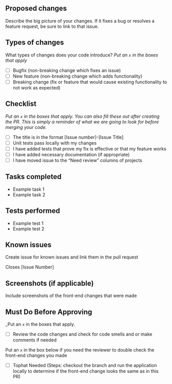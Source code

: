 ## Proposed changes

Describe the big picture of your changes. If it fixes a bug or resolves a feature request, be sure to link to that issue.

## Types of changes

What types of changes does your code introduce?
_Put an `x` in the boxes that apply_

- [ ] Bugfix (non-breaking change which fixes an issue)
- [ ] New feature (non-breaking change which adds functionality)
- [ ] Breaking change (fix or feature that would cause existing functionality to not work as expected)

## Checklist

_Put an `x` in the boxes that apply. You can also fill these out after creating the PR. This is simply a reminder of what we are going to look for before merging your code._
- [ ] The title is in the format [Issue number]-[Issue Title]
- [ ] Unit tests pass locally with my changes
- [ ] I have added tests that prove my fix is effective or that my feature works
- [ ] I have added necessary documentation (if appropriate)
- [ ] I have moved issue to the “Need review” columns of projects

## Tasks completed
- Example task 1
- Example task 2

## Tests performed
- Example test 1
- Example test 2

## Known issues
Create issue for known issues and link them in the pull request

Closes [Issue Number]

## Screenshots (if applicable)
Include screenshots of the front-end changes that were made

## Must Do Before Approving
_Put an `x` in the boxes that apply.
- [ ] Review the code changes and check for code smells and or make comments if needed

Put an `x` in the box below if you need the reviewer to double check the front-end changes you made
- [ ] Tophat Needed (Steps: checkout the branch and run the application locally to determine if the front-end change looks the same as in this PR)
